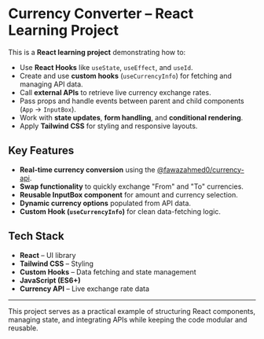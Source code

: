 # Currency Converter – React Learning Project

This is a **React learning project** demonstrating how to:

- Use **React Hooks** like `useState`, `useEffect`, and `useId`.
- Create and use **custom hooks** (`useCurrencyInfo`) for fetching and managing API data.
- Call **external APIs** to retrieve live currency exchange rates.
- Pass props and handle events between parent and child components (`App` → `InputBox`).
- Work with **state updates**, **form handling**, and **conditional rendering**.
- Apply **Tailwind CSS** for styling and responsive layouts.

## Key Features
- **Real-time currency conversion** using the [@fawazahmed0/currency-api](https://github.com/fawazahmed0/currency-api).
- **Swap functionality** to quickly exchange "From" and "To" currencies.
- **Reusable InputBox component** for amount and currency selection.
- **Dynamic currency options** populated from API data.
- **Custom Hook (`useCurrencyInfo`)** for clean data-fetching logic.

## Tech Stack
- **React** – UI library
- **Tailwind CSS** – Styling
- **Custom Hooks** – Data fetching and state management
- **JavaScript (ES6+)**
- **Currency API** – Live exchange rate data

---
This project serves as a practical example of structuring React components, managing state, and integrating APIs while keeping the code modular and reusable.
